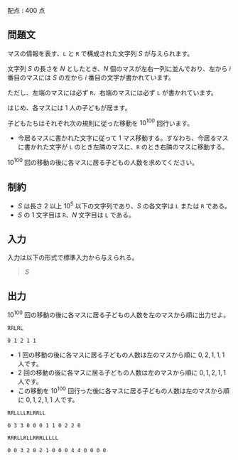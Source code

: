 配点 : $400$ 点

## 問題文

マスの情報を表す、`L` と `R` で構成された文字列 $S$ が与えられます。

文字列 $S$ の長さを $N$ としたとき、$N$ 個のマスが左右一列に並んでおり、左から $i$ 番目のマスには $S$ の左から $i$ 番目の文字が書かれています。

ただし、左端のマスには必ず `R`、右端のマスには必ず `L` が書かれています。

はじめ、各マスには $1$ 人の子どもが居ます。

子どもたちはそれぞれ次の規則に従った移動を $10^{100}$ 回行います。

- 今居るマスに書かれた文字に従って $1$ マス移動する。すなわち、今居るマスに書かれた文字が `L` のとき左隣のマスに、`R` のとき右隣のマスに移動する。

$10^{100}$ 回の移動の後に各マスに居る子どもの人数を求めてください。

## 制約

- $S$ は長さ $2$ 以上 $10^5$ 以下の文字列であり、$S$ の各文字は `L` または `R` である。
- $S$ の $1$ 文字目は `R`、$N$ 文字目は `L` である。

## 入力

入力は以下の形式で標準入力から与えられる。

> $S$

## 出力

$10^{100}$ 回の移動の後に各マスに居る子どもの人数を左のマスから順に出力せよ。

```input1
RRLRL
```

```output1
0 1 2 1 1
```

- $1$ 回の移動の後に各マスに居る子どもの人数は左のマスから順に $0, 2, 1, 1, 1$ 人です。
- $2$ 回の移動の後に各マスに居る子どもの人数は左のマスから順に $0, 1, 2, 1, 1$ 人です。
- この移動を $10^{100}$ 回行った後に各マスに居る子どもの人数は左のマスから順に $0, 1, 2, 1, 1$ 人です。

```input2
RRLLLLRLRRLL
```

```output2
0 3 3 0 0 0 1 1 0 2 2 0
```

```input3
RRRLLRLLRRRLLLLL
```

```output3
0 0 3 2 0 2 1 0 0 0 4 4 0 0 0 0
```